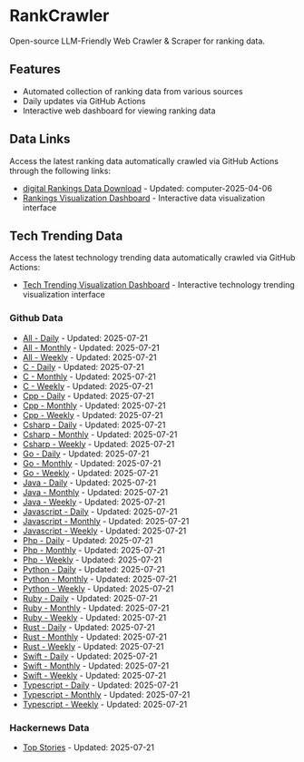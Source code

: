 # RankCrawler

Open-source LLM-Friendly Web Crawler & Scraper for ranking data.

## Features

* Automated collection of ranking data from various sources
* Daily updates via GitHub Actions
* Interactive web dashboard for viewing ranking data


## Data Links

Access the latest ranking data automatically crawled via GitHub Actions through the following links:

* [digital Rankings Data Download](https://github.com/chenjy16/RankCrawler/blob/main/data/1688/digital_computer_2025-04-06.json) - Updated: computer-2025-04-06
* [Rankings Visualization Dashboard](https://chenjy16.github.io/RankCrawler/1688_rankings.html) - Interactive data visualization interface




## Tech Trending Data

Access the latest technology trending data automatically crawled via GitHub Actions:

* [Tech Trending Visualization Dashboard](https://chenjy16.github.io/RankCrawler/tech_trending.html) - Interactive technology trending visualization interface

### Github Data

* [All - Daily](https://github.com/chenjy16/RankCrawler/blob/main/data/github/github_all_daily_2025-07-21.json) - Updated: 2025-07-21
* [All - Monthly](https://github.com/chenjy16/RankCrawler/blob/main/data/github/github_all_monthly_2025-07-21.json) - Updated: 2025-07-21
* [All - Weekly](https://github.com/chenjy16/RankCrawler/blob/main/data/github/github_all_weekly_2025-07-21.json) - Updated: 2025-07-21
* [C - Daily](https://github.com/chenjy16/RankCrawler/blob/main/data/github/github_c_daily_2025-07-21.json) - Updated: 2025-07-21
* [C - Monthly](https://github.com/chenjy16/RankCrawler/blob/main/data/github/github_c_monthly_2025-07-21.json) - Updated: 2025-07-21
* [C - Weekly](https://github.com/chenjy16/RankCrawler/blob/main/data/github/github_c_weekly_2025-07-21.json) - Updated: 2025-07-21
* [Cpp - Daily](https://github.com/chenjy16/RankCrawler/blob/main/data/github/github_cpp_daily_2025-07-21.json) - Updated: 2025-07-21
* [Cpp - Monthly](https://github.com/chenjy16/RankCrawler/blob/main/data/github/github_cpp_monthly_2025-07-21.json) - Updated: 2025-07-21
* [Cpp - Weekly](https://github.com/chenjy16/RankCrawler/blob/main/data/github/github_cpp_weekly_2025-07-21.json) - Updated: 2025-07-21
* [Csharp - Daily](https://github.com/chenjy16/RankCrawler/blob/main/data/github/github_csharp_daily_2025-07-21.json) - Updated: 2025-07-21
* [Csharp - Monthly](https://github.com/chenjy16/RankCrawler/blob/main/data/github/github_csharp_monthly_2025-07-21.json) - Updated: 2025-07-21
* [Csharp - Weekly](https://github.com/chenjy16/RankCrawler/blob/main/data/github/github_csharp_weekly_2025-07-21.json) - Updated: 2025-07-21
* [Go - Daily](https://github.com/chenjy16/RankCrawler/blob/main/data/github/github_go_daily_2025-07-21.json) - Updated: 2025-07-21
* [Go - Monthly](https://github.com/chenjy16/RankCrawler/blob/main/data/github/github_go_monthly_2025-07-21.json) - Updated: 2025-07-21
* [Go - Weekly](https://github.com/chenjy16/RankCrawler/blob/main/data/github/github_go_weekly_2025-07-21.json) - Updated: 2025-07-21
* [Java - Daily](https://github.com/chenjy16/RankCrawler/blob/main/data/github/github_java_daily_2025-07-21.json) - Updated: 2025-07-21
* [Java - Monthly](https://github.com/chenjy16/RankCrawler/blob/main/data/github/github_java_monthly_2025-07-21.json) - Updated: 2025-07-21
* [Java - Weekly](https://github.com/chenjy16/RankCrawler/blob/main/data/github/github_java_weekly_2025-07-21.json) - Updated: 2025-07-21
* [Javascript - Daily](https://github.com/chenjy16/RankCrawler/blob/main/data/github/github_javascript_daily_2025-07-21.json) - Updated: 2025-07-21
* [Javascript - Monthly](https://github.com/chenjy16/RankCrawler/blob/main/data/github/github_javascript_monthly_2025-07-21.json) - Updated: 2025-07-21
* [Javascript - Weekly](https://github.com/chenjy16/RankCrawler/blob/main/data/github/github_javascript_weekly_2025-07-21.json) - Updated: 2025-07-21
* [Php - Daily](https://github.com/chenjy16/RankCrawler/blob/main/data/github/github_php_daily_2025-07-21.json) - Updated: 2025-07-21
* [Php - Monthly](https://github.com/chenjy16/RankCrawler/blob/main/data/github/github_php_monthly_2025-07-21.json) - Updated: 2025-07-21
* [Php - Weekly](https://github.com/chenjy16/RankCrawler/blob/main/data/github/github_php_weekly_2025-07-21.json) - Updated: 2025-07-21
* [Python - Daily](https://github.com/chenjy16/RankCrawler/blob/main/data/github/github_python_daily_2025-07-21.json) - Updated: 2025-07-21
* [Python - Monthly](https://github.com/chenjy16/RankCrawler/blob/main/data/github/github_python_monthly_2025-07-21.json) - Updated: 2025-07-21
* [Python - Weekly](https://github.com/chenjy16/RankCrawler/blob/main/data/github/github_python_weekly_2025-07-21.json) - Updated: 2025-07-21
* [Ruby - Daily](https://github.com/chenjy16/RankCrawler/blob/main/data/github/github_ruby_daily_2025-07-21.json) - Updated: 2025-07-21
* [Ruby - Monthly](https://github.com/chenjy16/RankCrawler/blob/main/data/github/github_ruby_monthly_2025-07-21.json) - Updated: 2025-07-21
* [Ruby - Weekly](https://github.com/chenjy16/RankCrawler/blob/main/data/github/github_ruby_weekly_2025-07-21.json) - Updated: 2025-07-21
* [Rust - Daily](https://github.com/chenjy16/RankCrawler/blob/main/data/github/github_rust_daily_2025-07-21.json) - Updated: 2025-07-21
* [Rust - Monthly](https://github.com/chenjy16/RankCrawler/blob/main/data/github/github_rust_monthly_2025-07-21.json) - Updated: 2025-07-21
* [Rust - Weekly](https://github.com/chenjy16/RankCrawler/blob/main/data/github/github_rust_weekly_2025-07-21.json) - Updated: 2025-07-21
* [Swift - Daily](https://github.com/chenjy16/RankCrawler/blob/main/data/github/github_swift_daily_2025-07-21.json) - Updated: 2025-07-21
* [Swift - Monthly](https://github.com/chenjy16/RankCrawler/blob/main/data/github/github_swift_monthly_2025-07-21.json) - Updated: 2025-07-21
* [Swift - Weekly](https://github.com/chenjy16/RankCrawler/blob/main/data/github/github_swift_weekly_2025-07-21.json) - Updated: 2025-07-21
* [Typescript - Daily](https://github.com/chenjy16/RankCrawler/blob/main/data/github/github_typescript_daily_2025-07-21.json) - Updated: 2025-07-21
* [Typescript - Monthly](https://github.com/chenjy16/RankCrawler/blob/main/data/github/github_typescript_monthly_2025-07-21.json) - Updated: 2025-07-21
* [Typescript - Weekly](https://github.com/chenjy16/RankCrawler/blob/main/data/github/github_typescript_weekly_2025-07-21.json) - Updated: 2025-07-21

### Hackernews Data

* [Top Stories](https://github.com/chenjy16/RankCrawler/blob/main/data/hackernews/hackernews_top_2025-07-21.json) - Updated: 2025-07-21


